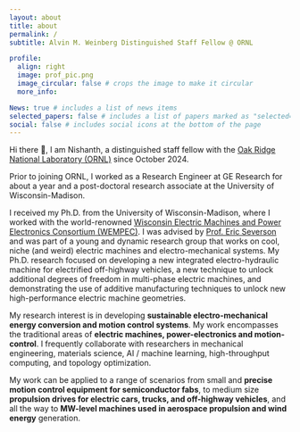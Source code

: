 ```yaml
---
layout: about
title: about
permalink: /
subtitle: Alvin M. Weinberg Distinguished Staff Fellow @ ORNL

profile:
  align: right
  image: prof_pic.png
  image_circular: false # crops the image to make it circular
  more_info:

News: true # includes a list of news items
selected_papers: false # includes a list of papers marked as "selected={true}"
social: false # includes social icons at the bottom of the page
---
```


Hi there 👋, I am Nishanth, a distinguished staff fellow with the [Oak Ridge National Laboratory (ORNL)](https://www.ornl.gov/staff-profile/fnu-nishanth) since October 2024. 

Prior to joining ORNL, I worked as a Research Engineer at GE Research for about a year and a post-doctoral research associate at the University of Wisconsin-Madison. 

I received my Ph.D. from the University of Wisconsin-Madison, where I worked with the world-renowned [Wisconsin Electric Machines and Power Electronics Consortium (WEMPEC)](https://wempec.wisc.edu/). I was advised by [Prof. Eric Severson](https://elev.umn.edu/) and was part of a young and dynamic research group that works on cool, niche (and weird) electric machines and electro-mechanical systems. My Ph.D. research focused on developing a new integrated electro-hydraulic machine for electrified off-highway vehicles, a new technique to unlock additional degrees of freedom in multi-phase electric machines, and demonstrating the use of additive manufacturing techniques to unlock new high-performance electric machine geometries.

My research interest is in developing **sustainable electro-mechanical energy conversion and motion control systems**. My work encompasses the traditional areas of **electric machines, power-electronics and motion-control**. I frequently collaborate with researchers in mechanical engineering, materials science, AI / machine learning, high-throughput computing, and topology optimization. 

My work can be applied to a range of scenarios from small and **precise motion control equipment for semiconductor fabs**, to medium size **propulsion drives for electric cars, trucks, and off-highway vehicles**, and all the way to **MW-level machines used in aerospace propulsion and wind energy** generation. 

